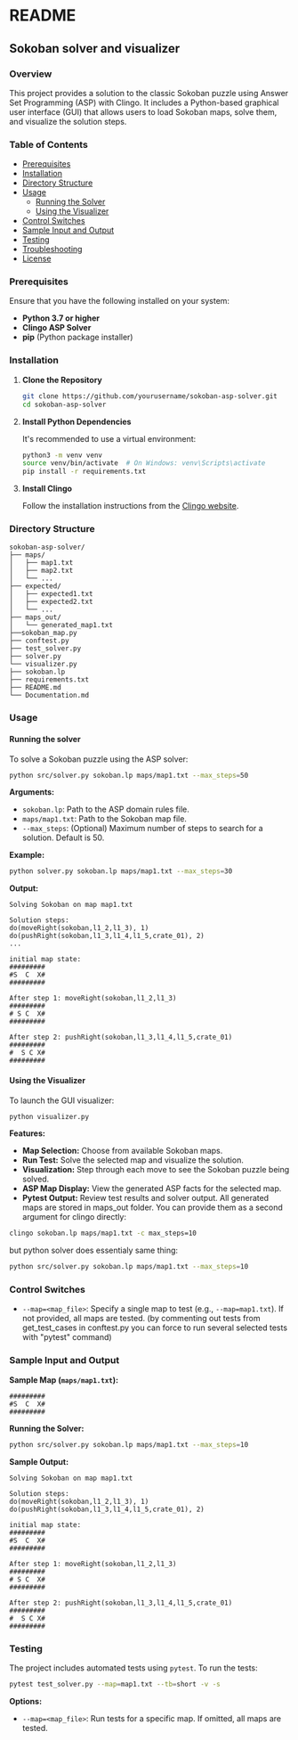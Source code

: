
# README

## Sokoban solver and visualizer

### Overview

This project provides a solution to the classic Sokoban puzzle using Answer Set Programming (ASP) with Clingo. It includes a Python-based graphical user interface (GUI) that allows users to load Sokoban maps, solve them, and visualize the solution steps.

### Table of Contents

- [Prerequisites](#prerequisites)
- [Installation](#installation)
- [Directory Structure](#directory-structure)
- [Usage](#usage)
  - [Running the Solver](#running-the-solver)
  - [Using the Visualizer](#using-the-visualizer)
- [Control Switches](#control-switches)
- [Sample Input and Output](#sample-input-and-output)
- [Testing](#testing)
- [Troubleshooting](#troubleshooting)
- [License](#license)

### Prerequisites

Ensure that you have the following installed on your system:

- **Python 3.7 or higher**
- **Clingo ASP Solver**
- **pip** (Python package installer)

### Installation

1. **Clone the Repository**

   ```bash
   git clone https://github.com/yourusername/sokoban-asp-solver.git
   cd sokoban-asp-solver
   ```

2. **Install Python Dependencies**

   It's recommended to use a virtual environment:

   ```bash
   python3 -m venv venv
   source venv/bin/activate  # On Windows: venv\Scripts\activate
   pip install -r requirements.txt
   ```

3. **Install Clingo**

   Follow the installation instructions from the [Clingo website](https://potassco.org/clingo/).

### Directory Structure

```
sokoban-asp-solver/
├── maps/
│   ├── map1.txt
│   ├── map2.txt
│   └── ...
├── expected/
│   ├── expected1.txt
│   ├── expected2.txt
│   └── ...
├── maps_out/
│   └── generated_map1.txt
├──sokoban_map.py
├── conftest.py
├── test_solver.py
├── solver.py
└── visualizer.py
├── sokoban.lp
├── requirements.txt
├── README.md
└── Documentation.md
```

### Usage

#### Running the solver

To solve a Sokoban puzzle using the ASP solver:

```bash
python src/solver.py sokoban.lp maps/map1.txt --max_steps=50
```

**Arguments:**

- `sokoban.lp`: Path to the ASP domain rules file.
- `maps/map1.txt`: Path to the Sokoban map file.
- `--max_steps`: (Optional) Maximum number of steps to search for a solution. Default is 50.

**Example:**

```bash
python solver.py sokoban.lp maps/map1.txt --max_steps=30
```

**Output:**

```
Solving Sokoban on map map1.txt

Solution steps:
do(moveRight(sokoban,l1_2,l1_3), 1)
do(pushRight(sokoban,l1_3,l1_4,l1_5,crate_01), 2)
...

initial map state:
#########
#S  C  X#
#########

After step 1: moveRight(sokoban,l1_2,l1_3)
#########
# S C  X#
#########

After step 2: pushRight(sokoban,l1_3,l1_4,l1_5,crate_01)
#########
#  S C X#
#########
```

#### Using the Visualizer

To launch the GUI visualizer:

```bash
python visualizer.py
```

**Features:**

- **Map Selection:** Choose from available Sokoban maps.
- **Run Test:** Solve the selected map and visualize the solution.
- **Visualization:** Step through each move to see the Sokoban puzzle being solved.
- **ASP Map Display:** View the generated ASP facts for the selected map.
- **Pytest Output:** Review test results and solver output. All generated maps are stored in maps_out folder. You can provide them as a second argument for clingo directly:
```bash
clingo sokoban.lp maps/map1.txt -c max_steps=10
```  
but python solver does essentialy same thing:  
```bash
python src/solver.py sokoban.lp maps/map1.txt --max_steps=10
```

### Control Switches

- `--map=<map_file>`: Specify a single map to test (e.g., `--map=map1.txt`). If not provided, all maps are tested.
(by commenting out tests from get_test_cases in conftest.py you can force to run several selected tests with "pytest" command)

### Sample Input and Output

**Sample Map (`maps/map1.txt`):**

```
#########
#S  C  X#
#########
```

**Running the Solver:**

```bash
python src/solver.py sokoban.lp maps/map1.txt --max_steps=10
```

**Sample Output:**

```
Solving Sokoban on map map1.txt

Solution steps:
do(moveRight(sokoban,l1_2,l1_3), 1)
do(pushRight(sokoban,l1_3,l1_4,l1_5,crate_01), 2)

initial map state:
#########
#S  C  X#
#########

After step 1: moveRight(sokoban,l1_2,l1_3)
#########
# S C  X#
#########

After step 2: pushRight(sokoban,l1_3,l1_4,l1_5,crate_01)
#########
#  S C X#
#########
```

### Testing

The project includes automated tests using `pytest`. To run the tests:

```bash
pytest test_solver.py --map=map1.txt --tb=short -v -s
```

**Options:**

- `--map=<map_file>`: Run tests for a specific map. If omitted, all maps are tested.
